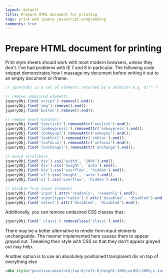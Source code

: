 ```yaml
---
layout: default
title: Prepare HTML document for printing
tags: print web jquery javascript programming
comments: true
---
```

# Prepare HTML document for printing

Print style sheets should work with most modern browsers, unless they don't. I've had problems with IE 7 and 8 in particular. The following code snippet demonstrates how I massage my document before writing it out to an empty document or iframe.

```javascript
// jqueryObj is a set of elements returned by a selector e.g. $('*')

// remove undesired elements
jqueryObj.find('script').remove().end();
jqueryObj.find('img').remove().end();
jqueryObj.find('button').remove().end();

// remove event handlers
jqueryObj.find('[onclick]').removeAttr('onclick').end();
jqueryObj.find('[onkeypress]').removeAttr('onkeypress').end();
jqueryObj.find('[onkeyup]').removeAttr('onkeyup').end();
jqueryObj.find('[onblur]').removeAttr('onblur').end();
jqueryObj.find('[onfocus]').removeAttr('onfocus').end();
jqueryObj.find('[onchange]').removeAttr('onchange').end();

// avoid scrollbars
jqueryObj.find('div').css('width', '100%').end();
jqueryObj.find('div').css('height', 'auto').end();
jqueryObj.find('div').css('overflow', 'hidden').end();
jqueryObj.find('ul').css('height', 'auto').end();
jqueryObj.find('ul').css('overflow', 'hidden').end();

// disable form input elements
jqueryObj.find('input').attr('readonly', 'readonly').end();
jqueryObj.find('input[type="radio"]').attr('disabled', 'disabled').end();
jqueryObj.find('select').attr('disabled', 'disabled').end();
```

Additionally, you can remove undesired CSS classes thus:

```javascript
jqueryObj.find('.class1').removeClass('class1').end();
```

There may be a better alternative to render form input elements unchangeable. The manner implemented here causes them to appear grayed out. Tweaking their style with CSS so that they don't appear grayed out may help.

Another option is to use an absolutely positioned transparent div on top of everything else

```html
<div style="position:absolute;top:0;left:0;height:100%;width:100%;z-index:999;background-color:white;opacity:0;filter:alpha(opacity=0);"></div>
```
